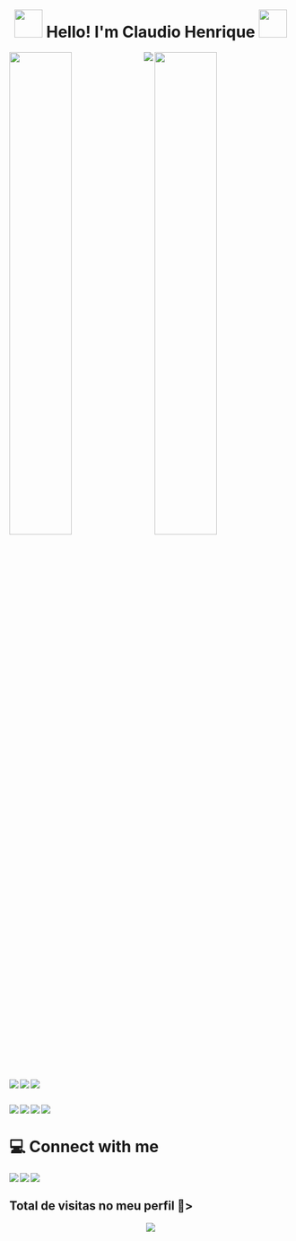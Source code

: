 <h1 align="center">
  <img src="https://emojipedia-us.s3.amazonaws.com/source/microsoft-teams/337/waving-hand_medium-light-skin-tone_1f44b-1f3fc_1f3fc.png" width="50">
  Hello! I'm Claudio Henrique
  <img src="https://emojipedia-us.s3.amazonaws.com/source/microsoft-teams/337/technologist-light-skin-tone_1f9d1-1f3fb-200d-1f4bb.png" width="50">
</h1>

<img align="left" width="47%" src="https://github-readme-stats.vercel.app/api?username=simonelliclaudiohenrique&show_icons=true&theme=radical">

<img width="47%" src="https://github-readme-stats.vercel.app/api/top-langs/?username=simonelliclaudiohenrique&layout=compact&theme=dracula">

<img align="left" src="https://img.shields.io/badge/javascript-%23323330.svg?style=for-the-badge&logo=javascript&logoColor=%23F7DF1E">

<img align="left" src="https://img.shields.io/badge/node.js-6DA55F?style=for-the-badge&logo=node.js&logoColor=white">

<img align="left" src="https://img.shields.io/badge/vuejs-%2335495e.svg?style=for-the-badge&logo=vuedotjs&logoColor=%234FC08D">

<img align="left" src="https://img.shields.io/badge/Vuetify-1867C0?style=for-the-badge&logo=vuetify&logoColor=AEDDFF">

<br /><p></p>

<img align="left" src="https://img.shields.io/badge/typescript-%23007ACC.svg?style=for-the-badge&logo=typescript&logoColor=white">

<img align="left" src="https://img.shields.io/badge/Sequelize-52B0E7?style=for-the-badge&logo=Sequelize&logoColor=white">

<img align="left" src="https://img.shields.io/badge/mysql-%2300f.svg?style=for-the-badge&logo=mysql&logoColor=white">

<img src="https://img.shields.io/badge/MariaDB-003545?style=for-the-badge&logo=mariadb&logoColor=white">

# 💻 Connect with me

<a href="https://www.linkedin.com/in/claudio-henrique-simonelli-570257207/"><img align="left" src="https://img.shields.io/badge/linkedin-%230077B5.svg?style=for-the-badge&logo=linkedin&logoColor=white"></a>

<a href="https://www.facebook.com/claudiohenrique.simonelli"><img  align="left" src="https://img.shields.io/badge/Facebook-%231877F2.svg?style=for-the-badge&logo=Facebook&logoColor=white"></a>

<a href="https://www.instagram.com/claudiohenriquesimonelli/"><img  align="left" src="https://img.shields.io/badge/Instagram-%23E4405F.svg?style=for-the-badge&logo=Instagram&logoColor=white"></a>

<br />


## Total de visitas no meu perfil 🔎> <br>
<p align="center">
   <img alingn="center" src="https://profile-counter.glitch.me/simonelliclaudiohenrique/count.svg" />
</p>

<!--
**simonelliclaudiohenrique/simonelliclaudiohenrique** is a ✨ _special_ ✨ repository because its `README.md` (this file) appears on your GitHub profile.

Here are some ideas to get you started:

- 🔭 I’m currently working on ...
- 🌱 I’m currently learning ...
- 👯 I’m looking to collaborate on ...
- 🤔 I’m looking for help with ...
- 💬 Ask me about ...
- 📫 How to reach me: ...
- 😄 Pronouns: ...
- ⚡ Fun fact: ...
-->
